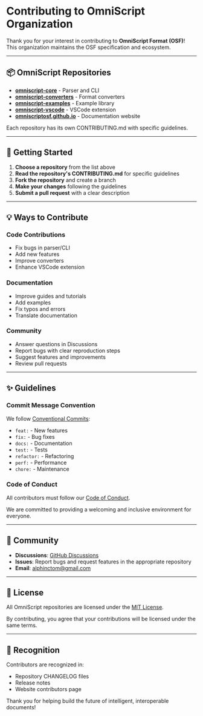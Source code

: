 # Contributing to OmniScript Organization

Thank you for your interest in contributing to **OmniScript Format (OSF)**! This organization maintains the OSF specification and ecosystem.

---

## 📦 OmniScript Repositories

- **[omniscript-core](https://github.com/OmniScriptOSF/omniscript-core)** - Parser and CLI
- **[omniscript-converters](https://github.com/OmniScriptOSF/omniscript-converters)** - Format converters
- **[omniscript-examples](https://github.com/OmniScriptOSF/omniscript-examples)** - Example library
- **[omniscript-vscode](https://github.com/OmniScriptOSF/omniscript-vscode)** - VSCode extension
- **[omniscriptosf.github.io](https://github.com/OmniScriptOSF/omniscriptosf.github.io)** - Documentation website

Each repository has its own CONTRIBUTING.md with specific guidelines.

---

## 🚀 Getting Started

1. **Choose a repository** from the list above
2. **Read the repository's CONTRIBUTING.md** for specific guidelines
3. **Fork the repository** and create a branch
4. **Make your changes** following the guidelines
5. **Submit a pull request** with a clear description

---

## 💡 Ways to Contribute

### Code Contributions
- Fix bugs in parser/CLI
- Add new features
- Improve converters
- Enhance VSCode extension

### Documentation
- Improve guides and tutorials
- Add examples
- Fix typos and errors
- Translate documentation

### Community
- Answer questions in Discussions
- Report bugs with clear reproduction steps
- Suggest features and improvements
- Review pull requests

---

## ✨ Guidelines

### Commit Message Convention

We follow [Conventional Commits](https://www.conventionalcommits.org/):

- `feat:` - New features
- `fix:` - Bug fixes
- `docs:` - Documentation
- `test:` - Tests
- `refactor:` - Refactoring
- `perf:` - Performance
- `chore:` - Maintenance

### Code of Conduct

All contributors must follow our [Code of Conduct](CODE_OF_CONDUCT.md).

We are committed to providing a welcoming and inclusive environment for everyone.

---

## 🤝 Community

- **Discussions**: [GitHub Discussions](https://github.com/OmniScriptOSF/omniscript-core/discussions)
- **Issues**: Report bugs and request features in the appropriate repository
- **Email**: alphinctom@gmail.com

---

## 📄 License

All OmniScript repositories are licensed under the [MIT License](LICENSE).

By contributing, you agree that your contributions will be licensed under the same terms.

---

## 🌟 Recognition

Contributors are recognized in:
- Repository CHANGELOG files
- Release notes
- Website contributors page

Thank you for helping build the future of intelligent, interoperable documents!

